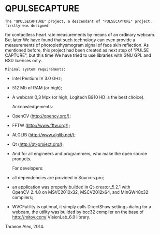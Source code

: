 QPULSECAPTURE
=================================================================================================
	
	The "QPULSECAPTURE" project, a descendant of "PULSECAPTURE" project, firstly was designed
for contactless heart rate measurements by means of an ordinary webcam. But later We have
found that such technology can even provide a measurements of photoplethysmogram signal of
face skin reflection. As mentioned before, this project had been created as next step of
"PULSE CAPTURE", but this time We have tried to use libraries with GNU GPL and BSD licenses only. 

	Minimal system requirements:
- Intel Pentium IV 3.0 GHz;
- 512 Mb of RAM (or high);
- A webcam 0,3 Mpx (or high, Logitech B910 HD is the best choice).

	Acknowledgements:
- OpenCV (http://opencv.org/);
- FFTW (http://www.fftw.org/);
- ALGLIB (http://www.alglib.net/);
- Qt (http://qt-project.org/);
- And for all engineers and programmers, who make the open source products.

	For developers:
- all dependencies are provided in Sources.pro;
- an application was properly builded in Qt-creator_5.2.1 with OpenCV_2.4.8 on MSVC2010x32, MSCV2012x64, and MinGW48x32 compilers;
- WVCFutility is optional, it simply calls DirectShow settings dialog for a webcam, the utility was builded by bcc32 compiler on the base of http://mitov.com/ VisionLab_6.0 library. 

Taranov Alex, 2014.


